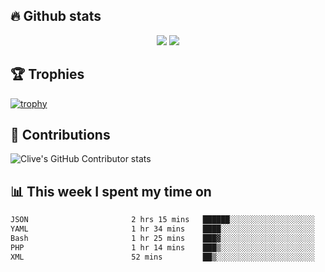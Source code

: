 ## &#128293; Github stats

<!-- GitHub Readme Streak Stats - https://github.com/DenverCoder1/github-readme-streak-stats -->
<p align="center">

<picture>
  <source 
    srcset="https://github-readme-stats.vercel.app/api?username=clivewalkden&count_private=true&show_icons=true&theme=darcula"
    media="(prefers-color-scheme: dark)"
  />
  <source
    srcset="https://github-readme-stats.vercel.app/api?username=clivewalkden&count_private=true&show_icons=true&theme=calm"
    media="(prefers-color-scheme: light), (prefers-color-scheme: no-preference)"
  />
  <img src="https://github-readme-stats.vercel.app/api?username=clivewalkden&count_private=true&show_icons=true&theme=darcula" />
</picture>

<a href="https://git.io/streak-stats" target="_blank">
  <img src="http://github-readme-streak-stats.herokuapp.com?user=clivewalkden&theme=darcula&date_format=j%20M%5B%20Y%5D" />
</a>

</p>

## &#127942; Trophies
[![trophy](https://github-profile-trophy.vercel.app/?username=clivewalkden&theme=onedark)](https://github.com/clivewalkden/github-profile-trophy)

## &#129309; Contributions
![Clive's GitHub Contributor stats](https://github-contributor-stats.vercel.app/api?username=clivewalkden)

## &#128202; This week I spent my time on
<!--START_SECTION:waka-->

```txt
JSON                       2 hrs 15 mins   ██████░░░░░░░░░░░░░░░░░░░   23.98 %
YAML                       1 hr 34 mins    ████░░░░░░░░░░░░░░░░░░░░░   16.61 %
Bash                       1 hr 25 mins    ███▓░░░░░░░░░░░░░░░░░░░░░   15.14 %
PHP                        1 hr 14 mins    ███▒░░░░░░░░░░░░░░░░░░░░░   13.06 %
XML                        52 mins         ██▒░░░░░░░░░░░░░░░░░░░░░░   09.32 %
```

<!--END_SECTION:waka-->
